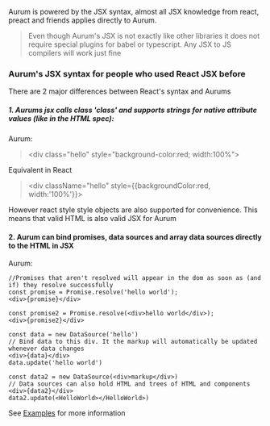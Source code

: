 Aurum is powered by the JSX syntax, almost all JSX knowledge from react, preact and friends applies directly to Aurum.

> Even though Aurum's JSX is not exactly like other libraries it does not require special plugins for babel or typescript. Any JSX to JS compilers will work just fine

### Aurum's JSX syntax for people who used React JSX before

There are 2 major differences between React's syntax and Aurums

##### 1. Aurums jsx calls class 'class' and supports strings for native attribute values (like in the HTML spec):

Aurum:

> \<div class="hello" style="background-color:red; width:100%"> </div>

Equivalent in React

> \<div className="hello" style={{backgroundColor:red, width:'100%'}}></div>

However react style style objects are also supported for convenience. This means that valid HTML is also valid JSX for Aurum

#### 2. Aurum can bind promises, data sources and array data sources directly to the HTML in JSX

Aurum:

```
//Promises that aren't resolved will appear in the dom as soon as (and if) they resolve successfully
const promise = Promise.resolve('hello world');
<div>{promise}</div>

const promise2 = Promise.resolve(<div>hello world</div>);
<div>{promise2}</div>

const data = new DataSource('hello')
// Bind data to this div. It the markup will automatically be updated whenever data changes
<div>{data}</div>
data.update('hello world')

const data2 = new DataSource(<div>markup</div>)
// Data sources can also hold HTML and trees of HTML and components
<div>{data2}</div>
data2.update(<HelloWorld></HelloWorld>)
```

See [Examples](#/getting_started/examples) for more information
